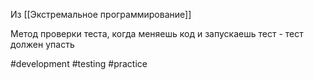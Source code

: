 Из [[Экстремальное программирование]]

Метод проверки теста, когда меняешь код и запускаешь тест - тест должен упасть

#development #testing #practice